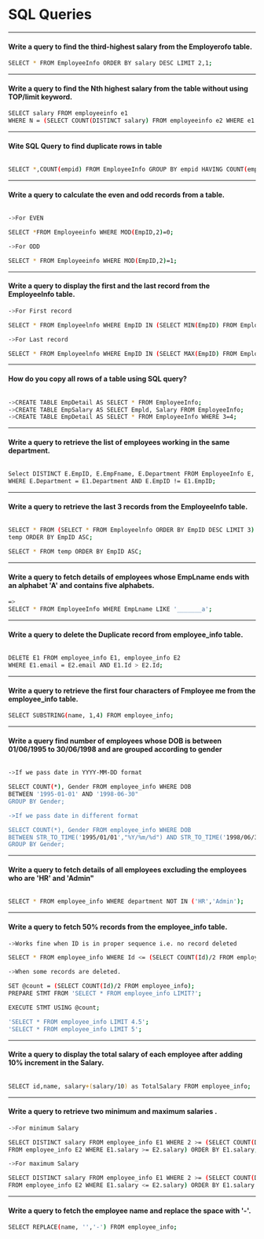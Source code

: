 # SQL Queries



-----

#### Write a query to find the third-highest salary from the Employerofo table.

```bash
SELECT * FROM EmployeeInfo ORDER BY salary DESC LIMIT 2,1;
```



-----

#### Write a query to find the Nth highest salary from the table without using TOP/limit keyword.

```bash
SELECT salary FROM employeeinfo e1
WHERE N = (SELECT COUNT(DISTINCT salary) FROM employeeinfo e2 WHERE e1.salary <= e2.salary);

```

-----

#### Wite SQL Query to find duplicate rows in table

```bash

SELECT *,COUNT(empid) FROM EmployeeInfo GROUP BY empid HAVING COUNT(empid) > 1;
```


-----

#### Write a query to calculate the even and odd records from a table.

```bash

->For EVEN

SELECT *FROM Employeeinfo WHERE MOD(EmpID,2)=0;

->For ODD

SELECT * FROM Employeeinfo WHERE MOD(EmpID,2)=1;

```

-----

#### Write a query to display the first and the last record from the EmployeeInfo table.

```bash
->For First record

SELECT * FROM Employeelnfo WHERE EmpID IN (SELECT MIN(EmpID) FROM EmployeeInfo);

->For Last record

SELECT * FROM Employeelnfo WHERE EmpID IN (SELECT MAX(EmpID) FROM EmployeeInfo);

```

-----

#### How do you copy all rows of a table using SQL query?
```bash

->CREATE TABLE EmpDetail AS SELECT * FROM EmployeeInfo;
->CREATE TABLE EmpSalary AS SELECT Empld, Salary FROM EmployeeInfo;
->CREATE TABLE EmpDetail AS SELECT * FROM EmployeeInfo WHERE 3=4;

```

-----

#### Write a query to retrieve the list of employees working in the same department.

```bash

Select DISTINCT E.EmpID, E.EmpFname, E.Department FROM EmployeeInfo E, Employeeinfo E1 
WHERE E.Department = E1.Department AND E.EmpID != E1.EmpID;

```

-----

#### Write a query to retrieve the last 3 records from the EmployeeInfo table.

```bash

SELECT * FROM (SELECT * FROM Employeelnfo ORDER BY EmpID DESC LIMIT 3)
temp ORDER BY EmpID ASC;

SELECT * FROM temp ORDER BY EmpID ASC;
```

-----

#### Write a query to fetch details of employees whose EmpLname ends with an alphabet 'A' and contains five alphabets.

```bash
=>
SELECT * FROM EmployeeInfo WHERE EmpLname LIKE '_______a';

```

-----

#### Write a query to delete the Duplicate record from employee_info table.

```bash

DELETE E1 FROM employee_info E1, employee_info E2 
WHERE E1.email = E2.email AND E1.Id > E2.Id;


```

-----

#### Write a query to retrieve the first four characters of Fmployee me from the employee_info table.

```bash
SELECT SUBSTRING(name, 1,4) FROM employee_info;

```

-----

#### Write a query find number of employees whose DOB is between 01/06/1995 to 30/06/1998 and are grouped according to gender

```bash

->If we pass date in YYYY-MM-DD format

SELECT COUNT(*), Gender FROM employee_info WHERE DOB
BETWEEN '1995-01-01' AND '1998-06-30"
GROUP BY Gender;

->If we pass date in different format

SELECT COUNT(*), Gender FROM employee_info WHERE DOB
BETWEEN STR_TO_TIME('1995/01/01',"%Y/%m/%d") AND STR_TO_TIME('1998/06/30',"%Y/%m/%d")
GROUP BY Gender;

```

-----

#### Write a query to fetch details of all employees excluding the employees who are 'HR' and 'Admin"

```bash

SELECT * FROM employee_info WHERE department NOT IN ('HR','Admin');

```

-----

#### Write a query to fetch 50% records from the employee_info table.

```bash
->Works fine when ID is in proper sequence i.e. no record deleted

SELECT * FROM employee_info WHERE Id <= (SELECT COUNT(Id)/2 FROM employee_info );

->When some records are deleted.

SET @count = (SELECT COUNT(Id)/2 FROM employee_info);
PREPARE STMT FROM 'SELECT * FROM employee_info LIMIT?';

EXECUTE STMT USING @count;

'SELECT * FROM employee_info LIMIT 4.5';
'SELECT * FROM employee_info LIMIT 5';

```

-----

#### Write a query to display the total salary of each employee after adding 10% increment in the Salary.

```bash

SELECT id,name, salary+(salary/10) as TotalSalary FROM employee_info;

```

-----

#### Write a query to retrieve two minimum and maximum salaries .

```bash
->For minimum Salary

SELECT DISTINCT salary FROM employee_info E1 WHERE 2 >= (SELECT COUNT(DISTINCT salary)
FROM employee_info E2 WHERE E1.salary >= E2.salary) ORDER BY E1.salary;

->For maximum Salary

SELECT DISTINCT salary FROM employee_info E1 WHERE 2 >= (SELECT COUNT(DISTINCT salary)
FROM employee_info E2 WHERE E1.salary <= E2.salary) ORDER BY E1.salary DESC;
```

-----

#### Write a query to fetch the employee name and replace the space with '-'.

```bash
SELECT REPLACE(name, '','-') FROM employee_info;
```
